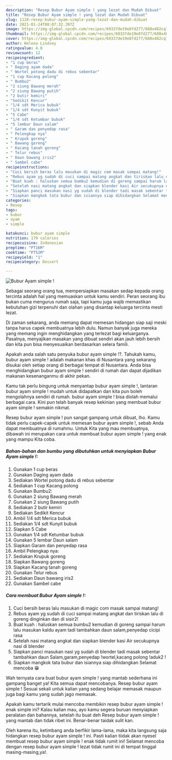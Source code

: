 ```yaml
---
description: "Resep Bubur Ayam simple ! yang lezat dan Mudah Dibuat"
title: "Resep Bubur Ayam simple ! yang lezat dan Mudah Dibuat"
slug: 1128-resep-bubur-ayam-simple-yang-lezat-dan-mudah-dibuat
date: 2021-01-24T08:07:32.397Z
image: https://img-global.cpcdn.com/recipes/69337de19e8fd277/680x482cq70/bubur-ayam-simple-foto-resep-utama.jpg
thumbnail: https://img-global.cpcdn.com/recipes/69337de19e8fd277/680x482cq70/bubur-ayam-simple-foto-resep-utama.jpg
cover: https://img-global.cpcdn.com/recipes/69337de19e8fd277/680x482cq70/bubur-ayam-simple-foto-resep-utama.jpg
author: Helena Lindsey
ratingvalue: 4.8
reviewcount: 12
recipeingredient:
- "1 cup beras"
- " Daging ayam dada"
- " Wortel potong dadu di rebus sebentar"
- "1 cup Kacang polong"
- " Bumbu2"
- "2 siung Bawang merah"
- "2 siung Bawang putih"
- "2 butir kemiri"
- "Sedikit Kencur"
- "1/4 sdt Merica bubuk"
- "1/4 sdt Kunyit bubuk"
- "5 Cabe"
- "1/4 sdt Ketumbar bubuk"
- "5 lembar Daun salam"
- " Garam dan penyedap rasa"
- " Pelengkap nya"
- " Krupuk goreng"
- " Bawang goreng"
- " Kacang tanah goreng"
- " Telur rebus"
- " Daun bawang iris2"
- " Sambel cabe"
recipeinstructions:
- "Cuci bersih beras lalu masukan di magic com masak sampai matang!"
- "Rebus ayam yg sudah di cuci sampai matang angkat dan tiriskan lalu di goreng dinginkan dan di sisir2!"
- "Buat kuah : haluskan semua bumbu2 kemudian di goreng sampai harum lalu masukan kaldu ayam tadi tambahkan daun salam,penyedap cicipi rasa"
- "Setelah nasi matang angkat dan siapkan blender kasi Air secukupnya nasi di blender"
- "Siapkan panci masukan nasi yg sudah di blender tadi masak sebentar tambahkan daun Salam,garam,penyedap !wortel,kacang polong !aduk2 !"
- "Siapkan mangkok tata bubur dan isiannya siap dihidangkan Selamat mencoba 😁"
categories:
- Resep
tags:
- bubur
- ayam
- simple

katakunci: bubur ayam simple 
nutrition: 179 calories
recipecuisine: Indonesian
preptime: "PT16M"
cooktime: "PT52M"
recipeyield: "1"
recipecategory: Dessert

---
```



![Bubur Ayam simple !](https://img-global.cpcdn.com/recipes/69337de19e8fd277/680x482cq70/bubur-ayam-simple-foto-resep-utama.jpg)

Sebagai seorang orang tua, mempersiapkan masakan sedap kepada orang tercinta adalah hal yang memuaskan untuk kamu sendiri. Peran seorang ibu bukan cuma mengurus rumah saja, tapi kamu juga wajib memastikan kebutuhan gizi terpenuhi dan olahan yang disantap keluarga tercinta mesti lezat.

Di zaman  sekarang, anda memang dapat memesan hidangan siap saji meski tanpa harus capek membuatnya lebih dulu. Namun banyak juga mereka yang memang ingin menghidangkan yang terlezat bagi keluarganya. Pasalnya, menyajikan masakan yang dibuat sendiri akan jauh lebih bersih dan kita pun bisa menyesuaikan berdasarkan selera famili. 



Apakah anda salah satu penyuka bubur ayam simple !?. Tahukah kamu, bubur ayam simple ! adalah makanan khas di Nusantara yang sekarang disukai oleh setiap orang di berbagai tempat di Nusantara. Anda bisa menghidangkan bubur ayam simple ! sendiri di rumah dan dapat dijadikan makanan kesenanganmu di akhir pekan.

Kamu tak perlu bingung untuk menyantap bubur ayam simple !, lantaran bubur ayam simple ! mudah untuk didapatkan dan kita pun boleh mengolahnya sendiri di rumah. bubur ayam simple ! bisa diolah memalui berbagai cara. Kini pun telah banyak resep kekinian yang membuat bubur ayam simple ! semakin nikmat.

Resep bubur ayam simple ! pun sangat gampang untuk dibuat, lho. Kamu tidak perlu capek-capek untuk memesan bubur ayam simple !, sebab Anda dapat membuatnya di rumahmu. Untuk Kita yang mau membuatnya, dibawah ini merupakan cara untuk membuat bubur ayam simple ! yang enak yang mampu Kita coba.

<!--inarticleads1-->

##### Bahan-bahan dan bumbu yang dibutuhkan untuk menyiapkan Bubur Ayam simple !:

1. Gunakan 1 cup beras
1. Gunakan  Daging ayam dada
1. Sediakan  Wortel potong dadu di rebus sebentar
1. Sediakan 1 cup Kacang polong
1. Gunakan  Bumbu2:
1. Gunakan 2 siung Bawang merah
1. Gunakan 2 siung Bawang putih
1. Sediakan 2 butir kemiri
1. Sediakan Sedikit Kencur
1. Ambil 1/4 sdt Merica bubuk
1. Sediakan 1/4 sdt Kunyit bubuk
1. Siapkan 5 Cabe
1. Gunakan 1/4 sdt Ketumbar bubuk
1. Gunakan 5 lembar Daun salam
1. Siapkan  Garam dan penyedap rasa
1. Ambil  Pelengkap nya:
1. Sediakan  Krupuk goreng
1. Siapkan  Bawang goreng
1. Siapkan  Kacang tanah goreng
1. Gunakan  Telur rebus
1. Sediakan  Daun bawang iris2
1. Gunakan  Sambel cabe




<!--inarticleads2-->

##### Cara membuat Bubur Ayam simple !:

1. Cuci bersih beras lalu masukan di magic com masak sampai matang!
1. Rebus ayam yg sudah di cuci sampai matang angkat dan tiriskan lalu di goreng dinginkan dan di sisir2!
1. Buat kuah : haluskan semua bumbu2 kemudian di goreng sampai harum lalu masukan kaldu ayam tadi tambahkan daun salam,penyedap cicipi rasa
1. Setelah nasi matang angkat dan siapkan blender kasi Air secukupnya nasi di blender
1. Siapkan panci masukan nasi yg sudah di blender tadi masak sebentar tambahkan daun Salam,garam,penyedap !wortel,kacang polong !aduk2 !
1. Siapkan mangkok tata bubur dan isiannya siap dihidangkan Selamat mencoba 😁




Wah ternyata cara buat bubur ayam simple ! yang mantab sederhana ini gampang banget ya! Kita semua dapat mencobanya. Resep bubur ayam simple ! Sesuai sekali untuk kalian yang sedang belajar memasak maupun juga bagi kamu yang sudah jago memasak.

Apakah kamu tertarik mulai mencoba membikin resep bubur ayam simple ! enak simple ini? Kalau kalian mau, ayo kamu segera buruan menyiapkan peralatan dan bahannya, setelah itu buat deh Resep bubur ayam simple ! yang mantab dan tidak ribet ini. Benar-benar taidak sulit kan. 

Oleh karena itu, ketimbang anda berfikir lama-lama, maka kita langsung saja hidangkan resep bubur ayam simple ! ini. Pasti kalian tiidak akan nyesel membuat resep bubur ayam simple ! enak tidak rumit ini! Selamat mencoba dengan resep bubur ayam simple ! lezat tidak rumit ini di tempat tinggal masing-masing,ya!.

